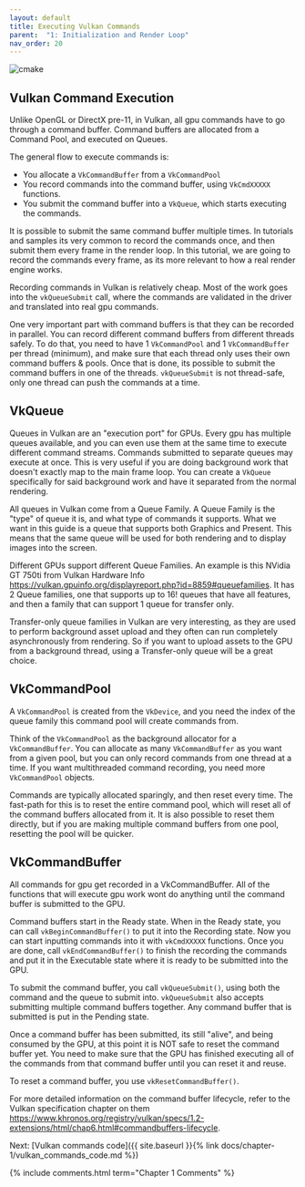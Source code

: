 ```yaml
---
layout: default
title: Executing Vulkan Commands
parent:  "1: Initialization and Render Loop"
nav_order: 20
---
```



![cmake]({{site.baseurl}}/diagrams/vkcommands.png)



## Vulkan Command Execution
Unlike OpenGL or DirectX pre-11, in Vulkan, all gpu commands have to go through a command buffer.
Command buffers are allocated from a Command Pool, and executed on Queues.

The general flow to execute commands is:
- You allocate a `VkCommandBuffer` from a `VkCommandPool`
- You record commands into the command buffer, using `VkCmdXXXXX` functions.
- You submit the command buffer into a `VkQueue`, which starts executing the commands.

It is possible to submit the same command buffer multiple times. In tutorials and samples its very common to record the commands once, and then submit them every frame in the render loop.
In this tutorial, we are going to record the commands every frame, as its more relevant to how a real render engine works.

Recording commands in Vulkan is relatively cheap. Most of the work goes into the `vkQueueSubmit` call, where the commands are validated in the driver and translated into real gpu commands.

One very important part with command buffers is that they can be recorded in parallel. You can record different command buffers from different threads safely. To do that, you need to have 1 `VkCommandPool` and 1 `VkCommandBuffer` per thread (minimum), and make sure that each thread only uses their own command buffers & pools. Once that is done, its possible to submit the command buffers in one of the threads. `vkQueueSubmit` is not thread-safe, only one thread can push the commands at a time. 

## VkQueue
Queues in Vulkan are an "execution port" for GPUs. Every gpu has multiple queues available, and you can even use them at the same time to execute different command streams. Commands submitted to separate queues may execute at once. This is very useful if you are doing background work that doesn't exactly map to the main frame loop. You can create a `VkQueue` specifically for said background work and have it separated from the normal rendering.

All queues in Vulkan come from a Queue Family. A Queue Family is the "type" of queue it is, and what type of commands it supports. What we want in this guide is a queue that supports both Graphics and Present. This means that the same queue will be used for both rendering and to display images into the screen.

Different GPUs support different Queue Families. An example is this NVidia GT 750ti from Vulkan Hardware Info <https://vulkan.gpuinfo.org/displayreport.php?id=8859#queuefamilies>. It has 2 Queue families, one that supports up to 16!  queues that have all features, and then a family that can support 1 queue for transfer only.

Transfer-only queue families in Vulkan are very interesting, as they are used to perform background asset upload and they often can run completely asynchronously from rendering. So if you want to upload assets to the GPU from a background thread, using a Transfer-only queue will be a great choice.


## VkCommandPool
A `VkCommandPool` is created from the `VkDevice`, and you need the index of the queue family this command pool will create commands from.

Think of the `VkCommandPool` as the background allocator for a `VkCommandBuffer`. You can allocate as many `VkCommandBuffer` as you want from a given pool, but you can only record commands from one thread at a time. If you want multithreaded command recording, you need more `VkCommandPool` objects.

Commands are typically allocated sparingly, and then reset every time. The fast-path for this is to reset the entire command pool, which will reset all of the command buffers allocated from it. It is also possible to reset them directly, but if you are making multiple command buffers from one pool, resetting the pool will be quicker.

## VkCommandBuffer

All commands for gpu get recorded in a VkCommandBuffer. All of the functions that will execute gpu work wont do anything until the command buffer is submitted to the GPU. 

Command buffers start in the Ready state. When in the Ready state, you can call `vkBeginCommandBuffer()` to put it into the Recording state. Now you can start inputting commands into it with `vkCmdXXXXX` functions.
Once you are done, call `vkEndCommandBuffer()` to finish the recording the commands and put it in the Executable state where it is ready to be submitted into the GPU.

To submit the command buffer, you call `vkQueueSubmit()`, using both the command and the queue to submit into. `vkQueueSubmit` also accepts submitting multiple command buffers together. Any command buffer that is submitted is put in the Pending state.

Once a command buffer has been submitted, its still "alive", and being consumed by the GPU, at this point it is NOT safe to reset the command buffer yet. You need to make sure that the GPU has finished executing all of the commands from that command buffer until you can reset it and reuse. 

To reset a command buffer, you use `vkResetCommandBuffer()`.

For more detailed information on the command buffer lifecycle, refer to the Vulkan specification chapter on them
<https://www.khronos.org/registry/vulkan/specs/1.2-extensions/html/chap6.html#commandbuffers-lifecycle>.

Next: [Vulkan commands code]({{ site.baseurl }}{% link docs/chapter-1/vulkan_commands_code.md %})

{% include comments.html term="Chapter 1 Comments" %}
